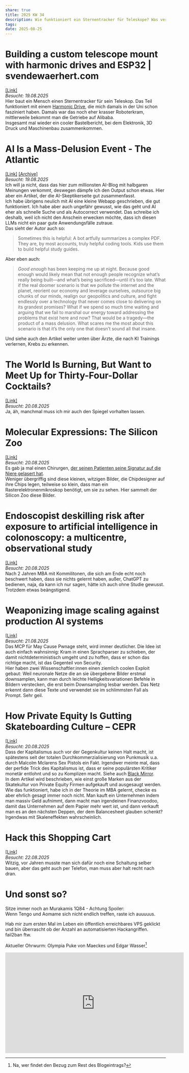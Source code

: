 ```yaml
---
share: true
title: 2025 KW 34
description: Wie funktioniert ein Sternentracker für Teleskope? Was versteckt sich da auf meinem Silikon? Wie kann man Einkaufswagen hacken? Und die üblichen AI Talking Points der Woche.
tags:
date: 2025-08-25
---
```

# Building a custom telescope mount with harmonic drives and ESP32 | svendewaerhert.com  
[\[Link\]](https://www.svendewaerhert.com/blog/telescope-mount/)  
*Besucht: 19.08.2025*  
Hier baut ein Mensch einen Sternentracker für sein Teleskop. Das Teil funktioniert mit einem [Harmonic Drive](https://de.m.wikipedia.org/wiki/Harmonic_Drive), die mich damals in der Uni schon fasziniert haben. Damals war das noch eher krasser Roboterkram, mittlerweile bekommt man die Getriebe auf Alibaba.  
Insgesamt mal wieder ein cooler Bastelbericht, bei dem Elektronik, 3D Druck und Maschinenbau zusammenkommen.   
# AI Is a Mass-Delusion Event - The Atlantic  
 [\[Link\]](https://www.theatlantic.com/technology/archive/2025/08/ai-mass-delusion-event/683909/) [\[Archive\]](https://archive.is/qCTF4)  
*Besucht: 19.08.2025*  
Ich will ja nicht, dass das hier zum millionsten AI-Blog mit halbgaren Meinungen verkommt, deswegen dämpfe ich den Output schon etwas. Hier aber ein Artikel, der die AI-Skeptikerseite gut zusammenfasst.  
Ich habe übrigens neulich mit AI eine kleine Webapp geschrieben, die gut funktioniert. Ich habe aber auch ungefähr gewusst, wie das geht und AI eher als schnelle Suche und als Autocorrect verwendet. Das schreibe ich deshalb, weil ich nicht den Anschein erwecken möchte, dass ich diesen LLMs nicht ein paar gute Anwendungsfälle zutraue.  
Das sieht der Autor auch so:  
> Sometimes this is helpful: A bot artfully summarizes a complex PDF. They are, by most accounts, truly helpful coding tools. Kids use them to build helpful study guides.  
  
Aber eben auch:   
>_Good enough_ has been keeping me up at night. Because good enough would likely mean that not enough people recognize what’s really being built—and what’s being sacrificed—until it’s too late. What if the real doomer scenario is that we pollute the internet and the planet, reorient our economy and leverage ourselves, outsource big chunks of our minds, realign our geopolitics and culture, and fight endlessly over a technology that never comes close to delivering on its grandest promises? What if we spend so much time waiting and arguing that we fail to marshal our energy toward addressing the problems that exist here and now? That would be a tragedy—the product of a mass delusion. What scares me the most about this scenario is that it’s the only one that doesn’t sound all that insane.  
  
Und siehe auch den Artikel weiter unten über Ärzte, die nach KI Trainings verlernen, Krebs zu erkennen.  
# The World Is Burning, But Want to Meet Up for Thirty-Four-Dollar Cocktails?  
[\[Link\]](https://www.mcsweeneys.net/articles/the-world-is-burning-but-want-to-meet-up-for-thirty-four-dollar-cocktails)  
*Besucht: 20.08.2025*  
Ja, äh, manchmal muss ich mir auch den Spiegel vorhalten lassen.  
  
# Molecular Expressions: The Silicon Zoo  
[\[Link\]](https://micro.magnet.fsu.edu/creatures/index.html)  
*Besucht: 20.08.2025*  
Es gab ja mal einen Chirurgen, [der seinen Patienten seine Signatur auf die Niere gelasert hat](https://www.theguardian.com/uk-news/2018/jan/12/surgeon-burned-initials-livers-two-patients-fined-simon-bramhall-assault-transplant).  
Weniger übergriffig sind diese kleinen, witzigen Bilder, die Chipdesigner auf ihre Chips legen, teilweise so klein, dass man ein Rasterelektronenmikroskop benötigt, um sie zu sehen. Hier sammelt der Silicon Zoo diese Bilder.  
  
# Endoscopist deskilling risk after exposure to artificial intelligence in colonoscopy: a multicentre, observational study  
[\[Link\]](https://www.thelancet.com/journals/langas/article/PIIS2468-1253(25)00133-5/abstract)  
*Besucht: 20.08.2025*  
Nach 2 Jahren MBA mit Kommilitonen, die sich am Ende echt noch beschwert haben, dass sie nichts gelernt haben, außer, ChatGPT zu bedienen, naja, da kann ich nur sagen, hätte ich auch ohne Studie gewusst.  
Trotzdem etwas beängstigend.  
# Weaponizing image scaling against production AI systems  
[\[Link\]](https://blog.trailofbits.com/2025/08/21/weaponizing-image-scaling-against-production-ai-systems/)  
*Besucht: 21.08.2025*  
Das MCP für May Cause Pwnage steht, wird immer deutlicher. Die Idee ist auch einfach wahnsinnig: Kram in einen Sprachparser zu schieben, der damit nichtdeterministisch umgeht und zu hoffen, dass er schon das richtige macht, ist das Gegenteil von Security.  
Hier haben zwei Wissenschaftler:innen einen ziemlich coolen Exploit gebaut: Weil neuronale Netze die an sie übergebene Bilder erstmal downsamplen, kann man durch leichte Helligkeitsvariationen Befehle in Bildern verstecken, die erst beim Downsampling lesbar werden. Das Netz erkennt dann diese Texte und verwendet sie im schlimmsten Fall als Prompt. Sehr geil.  
# How Private Equity Is Gutting Skateboarding Culture – CEPR  
[\[Link\]](https://cepr.net/publications/no-comply-private-equity-and-skateboarding/)  
*Besucht: 20.08.2025*  
Dass der Kapitalismus auch vor der Gegenkultur keinen Halt macht, ist spätestens seit der totalen Durchkommerzialisierung von Punkmusik u.a. durch Malcolm Mclarens Sex Pistols ein Fakt. Irgendwer meinte mal, dass der perfide Trick des Kapitalismus ist, dass er seine populärsten Kritiker monetär entlohnt und so zu Komplizen macht. Siehe auch [Black Mirror](https://en.wikipedia.org/wiki/Fifteen_Million_Merits).  
In dem Artikel wird beschrieben, wie einst große Marken aus der Skatekultur von Private Equity Firmen aufgekauft und ausgesaugt werden.  
Wie das funktioniert, habe ich in der Theorie im MBA gelernt, checke es aber ehrlich gesagt immer noch nicht. Man kauft ein Unternehmen indem man massiv Geld aufnimmt, dann macht man irgendeinen Finanzvoodoo, damit das Unternehmen auf dem Papier mehr wert ist, und dann verkauft man es an den nächsten Deppen, der dem Balancesheet glauben schenkt? Irgendwas mit Skaleneffekten wahrscheinlich.  
  
# Hack this Shopping Cart  
[\[Link\]](https://www.begaydocrime.com/)  
*Besucht: 22.08.2025*  
Witzig, vor Jahren musste man sich dafür noch eine Schaltung selber bauen, aber das geht auch per Telefon, man muss aber halt recht nach dran.  
  
# Und sonst so?  
Sitze immer noch an Murakamis 1Q84 - Achtung Spoiler:  
Wenn Tengo und Aomame sich nicht endlich treffen, raste ich auuuuus.  
  
Hab mir zum ersten Mal im Leben ein öffentlich erreichbares VPS geklickt und bin überrascht ob der Anzahl an automatisierten Hackangriffen. fail2ban ftw.  
  
Aktueller Ohrwurm: Olympia Puke von Maeckes und Edgar Wasser[^1]  
  
<iframe width="560" height="315" src="https://www.youtube-nocookie.com/embed/yanOcNzFcAk?si=hEcdAcQx2Zr9u604" title="YouTube video player" frameborder="0" allow="accelerometer; autoplay; clipboard-write; encrypted-media; gyroscope; picture-in-picture; web-share" referrerpolicy="strict-origin-when-cross-origin" allowfullscreen></iframe>  
  
[^1]: Na, wer findet den Bezug zum Rest des Blogeintrags?  

